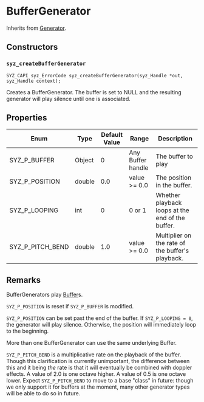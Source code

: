 # BufferGenerator

Inherits from [Generator](./generator.md).

## Constructors

### `syz_createBufferGenerator`

```
SYZ_CAPI syz_ErrorCode syz_createBufferGenerator(syz_Handle *out, syz_Handle context);
```

Creates a BufferGenerator. The buffer is set to NULL and the resulting generator will play silence until one is associated.

## Properties

Enum | Type | Default Value | Range | Description
--- | --- | --- | --- | ---
SYZ_P_BUFFER | Object | 0 | Any Buffer handle | The buffer to play
SYZ_P_POSITION | double | 0.0 | value >= 0.0 | The position in the buffer.
SYZ_P_LOOPING | int | 0 | 0 or 1 | Whether playback loops at the end of the buffer.
SYZ_P_PITCH_BEND | double | 1.0 | value >= 0.0 | Multiplier on the rate of the buffer's playback.

## Remarks

BufferGenerators play [Buffer](./buffer.md)s.

`SYZ_P_POSITION` is reset if `SYZ_P_BUFFER` is modified.

`SYZ_P_POSITION` can be set past the end of the buffer.  If `SYZ_P_LOOPING = 0`, the generator will play silence.  Otherwise, the position will immediately loop to the beginning.

More than one BufferGenerator can use the same underlying Buffer.


`SYZ_P_PITCH_BEND` is a multiplicative rate on the playback of the buffer.  Though this clarification is currently unimportant, the difference between this and it being *the* rate
is that it will eventually be combined with doppler effects.  A value of 2.0 is one octave higher. A value of 0.5 is one octave lower.  Expect `SYZ_P_PITCH_BEND` to move to a base "class" in future:
though we only support it for buffers at the moment, many other generator types will be able to do so in future.
